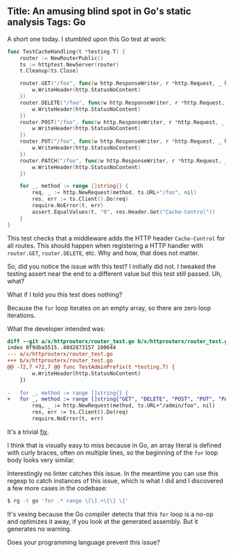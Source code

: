 Title: An amusing blind spot in Go's static analysis
Tags: Go
---

A short one today. I stumbled upon this Go test at work:

```go
func TestCacheHandling(t *testing.T) {
	router := NewRouterPublic()
	ts := httptest.NewServer(router)
	t.Cleanup(ts.Close)

	router.GET("/foo", func(w http.ResponseWriter, r *http.Request, _ httprouter.Params) {
		w.WriteHeader(http.StatusNoContent)
	})
	router.DELETE("/foo", func(w http.ResponseWriter, r *http.Request, _ httprouter.Params) {
		w.WriteHeader(http.StatusNoContent)
	})
	router.POST("/foo", func(w http.ResponseWriter, r *http.Request, _ httprouter.Params) {
		w.WriteHeader(http.StatusNoContent)
	})
	router.PUT("/foo", func(w http.ResponseWriter, r *http.Request, _ httprouter.Params) {
		w.WriteHeader(http.StatusNoContent)
	})
	router.PATCH("/foo", func(w http.ResponseWriter, r *http.Request, _ httprouter.Params) {
		w.WriteHeader(http.StatusNoContent)
	})

	for _, method := range []string{} {
		req, _ := http.NewRequest(method, ts.URL+"/foo", nil)
		res, err := ts.Client().Do(req)
		require.NoError(t, err)
		assert.EqualValues(t, "0", res.Header.Get("Cache-Control"))
	}
}
```

This test checks that a middleware adds the HTTP header `Cache-Control` for all routes. This should happen when registering a HTTP handler with `router.GET`, `router.DELETE`, etc. Why and how, that does not matter.

So, did you notice the issue with this test? I initially did not. I tweaked the testing assert near the end to a different value but this test still passed. Uh, what? 

What if I told you this test does nothing? 

Because the `for` loop iterates on an empty array, so there are zero loop iterations. 

What the developer intended was:

```diff
diff --git a/x/httprouterx/router_test.go b/x/httprouterx/router_test.go
index 0f9dba5515..48d2873157 100644
--- a/x/httprouterx/router_test.go
+++ b/x/httprouterx/router_test.go
@@ -72,7 +72,7 @@ func TestAdminPrefix(t *testing.T) {
 		w.WriteHeader(http.StatusNoContent)
 	})
 
-	for _, method := range []string{} {
+	for _, method := range []string{"GET", "DELETE", "POST", "PUT", "PATCH"} {
 		req, _ := http.NewRequest(method, ts.URL+"/admin/foo", nil)
 		res, err := ts.Client().Do(req)
 		require.NoError(t, err)

```

It's a trivial [fix](https://github.com/ory/kratos/commit/48f5adb9ce720f6906283372515b85f365a7f0b5#diff-083558e2f6efe440baaea9a5f2a1344a88f165216c261057e37249c89c276902L71).

I think that is visually easy to miss because in Go, an array literal is defined with curly braces, often on multiple lines, so the beginning of the `for` loop body looks very similar.


Interestingly no linter catches this issue. In the meantime you can use this regexp to catch instances of this issue, which is what I did and I discovered a few more cases in the codebase:

```sh
$ rg -t go 'for .* range \[\].+\{\} \{'
```


It's vexing because the Go compiler detects that this `for` loop is a no-op and optimizes it away, if you look at the generated assembly. But it generates no warning.

Does your programming language prevent this issue?

